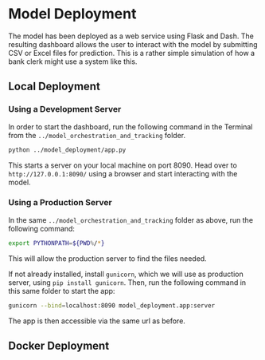 # Model Deployment

The model has been deployed as a web service using Flask and Dash. The resulting dashboard allows the user to interact with the model by submitting CSV or Excel files for prediction. This is a rather simple simulation of how a bank clerk might use a system like this. 


## Local Deployment

### Using a Development Server

In order to start the dashboard, run the following command in the Terminal from the `../model_orchestration_and_tracking` folder. 

```bash
python ../model_deployment/app.py
```

This starts a server on your local machine on port 8090. Head over to `http://127.0.0.1:8090/` using a browser and start interacting with the model.


### Using a Production Server

In the same `../model_orchestration_and_tracking` folder as above, run the following command:

```bash
export PYTHONPATH=${PWD%/*}
```

This will allow the production server to find the files needed. 

If not already installed, install `gunicorn`, which we will use as production server, using `pip install gunicorn`. Then, run the following command in this same folder to start the app:

```bash
gunicorn --bind=localhost:8090 model_deployment.app:server
```

The app is then accessible via the same url as before. 


## Docker Deployment


